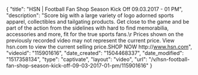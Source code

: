 {
    "title": "HSN | Football Fan Shop Season Kick Off 09.03.2017 - 01 PM",
    "description": "Score big with a large variety of logo adorned sports apparel, collectibles and tailgating products. Get close to the game and be part of the action from the sidelines with hard to find memorabilia, accessories and more, fit for the true sports fans.\r Prices shown on the previously recorded video may not represent the current price.  View hsn.com to view the current selling price.SHOP NOW http:\/\/www.hsn.com",
    "videoid": "115901616",
    "date_created": "1504468337",
    "date_modified": "1517358134",
    "type": "captivate",
    "layout": "video",
    "url": "\/v\/hsn-football-fan-shop-season-kick-off-09-03-2017-01-pm\/115901616"
}